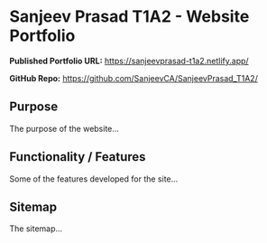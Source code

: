 # Sanjeev Prasad T1A2 - Website Portfolio

**Published Portfolio URL:** https://sanjeevprasad-t1a2.netlify.app/

**GitHub Repo:** https://github.com/SanjeevCA/SanjeevPrasad_T1A2/

## Purpose
The purpose of the website...


## Functionality / Features
Some of the features developed for the site...


## Sitemap
The sitemap...




